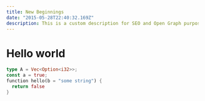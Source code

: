 ```yaml
---
title: New Beginnings
date: "2015-05-28T22:40:32.169Z"
description: This is a custom description for SEO and Open Graph purposes, rather than the default generated excerpt. Simply add a description field to the frontmatter.
---
```



# Hello world

```rust
type A = Vec<Option<i32>>;
const a = true;
function hello(b = "some string") {
  return false
}
```

